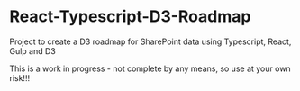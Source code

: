 # React-Typescript-D3-Roadmap
Project to create a D3 roadmap for SharePoint data using Typescript, React, Gulp and D3

This is a work in progress - not complete by any means, so use at your own risk!!!
